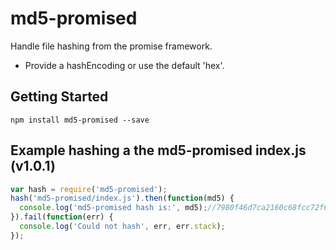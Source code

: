 # md5-promised
Handle file hashing from the promise framework.
- Provide a hashEncoding or use the default 'hex'.

## Getting Started

```shell
npm install md5-promised --save
```

## Example hashing a the md5-promised index.js (v1.0.1)
```js
var hash = require('md5-promised');
hash('md5-promised/index.js').then(function(md5) {
  console.log('md5-promised hash is:', md5);//7980f46d7ca2160c68fcc72f6ad286fa
}).fail(function(err) {
  console.log('Could not hash', err, err.stack);
});
```